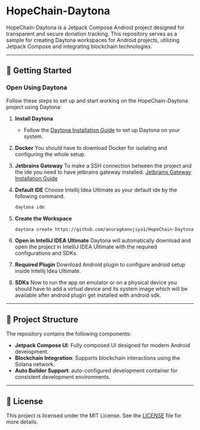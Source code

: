 
# HopeChain-Daytona

HopeChain-Daytona is a Jetpack Compose Android project designed for transparent and secure donation tracking. This repository serves as a sample for creating Daytona workspaces for Android projects, utilizing Jetpack Compose and integrating blockchain technologies.

---

## 🚀 Getting Started

### Open Using Daytona
Follow these steps to set up and start working on the HopeChain-Daytona project using Daytona:

1. **Install Daytona**
   - Follow the [Daytona Installation Guide](https://github.com/daytonaio/daytona#installation) to set up Daytona on your system.

2. **Docker**
   You should have to download Docker for isolating and configuring the whole setup.
   
3. **Jetbrains Gateway**
   To make a SSH connection between the project and the ide you need to have jetbrains gateway installed.
   [Jetbrains Gateway Installation Guide](https://www.jetbrains.com/remote-development/gateway/)

4. **Default IDE**
   Choose Intellij Idea Ultimate as your default ide by the following command.
   ```bash
   daytona ide
   ```
5. **Create the Workspace**
   ```bash
   daytona create https://github.com/anuragkanojiya1/HopeChain-Daytona --builder=auto
   ```

6. **Open in IntelliJ IDEA Ultimate**
   Daytona will automatically download and open the project in IntelliJ IDEA Ultimate with the required configurations and SDKs.
   
6. **Required Plugin**
   Download Android plugin to configure android setup inside Intellij Idea Ultimate.

7. **SDKs**
   Now to run the app on emulator or on a physical device you should have to add a virtual device and its system image which will be available after android plugin get installed with android sdk.
---

## 📂 Project Structure
The repository contains the following components:
- **Jetpack Compose UI**: Fully composed UI designed for modern Android development.
- **Blockchain Integration**: Supports blockchain interactions using the Solana network.
- **Auto Builder Support**: auto-configured development container for consistent development environments.

---

## 📜 License

This project is licensed under the MIT License. See the [LICENSE](LICENSE) file for more details.
```
